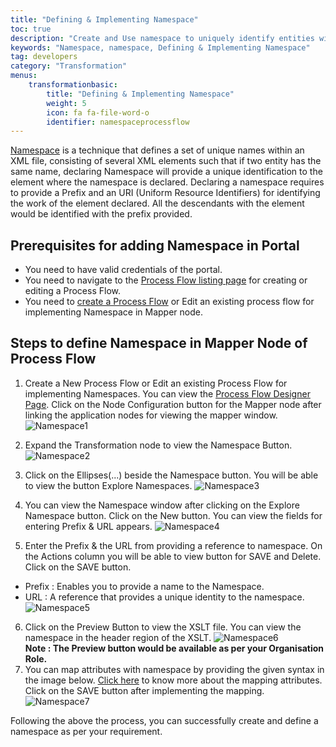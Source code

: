 ```yaml
---
title: "Defining & Implementing Namespace"
toc: true
description: "Create and Use namespace to uniquely identify entities with same name."
keywords: "Namespace, namespace, Defining & Implementing Namespace"
tag: developers
category: "Transformation"
menus: 
    transformationbasic:
        title: "Defining & Implementing Namespace"
        weight: 5
        icon: fa fa-file-word-o
        identifier: namespaceprocessflow
---
```


[Namespace](https://www.w3schools.com/xml/xml_namespaces.asp) is a technique that defines a set of unique names within an XML file, consisting of several XML elements such that if two entity has the same name, declaring Namespace will provide a unique identification to the element where the namespace is declared.
Declaring a namespace requires to provide a Prefix and an URI (Uniform Resource Identifiers) for identifying the work of the element declared. All the descendants with the element would be identified with the prefix provided. 


## Prerequisites for adding Namespace in Portal

* You need to have valid credentials of the portal.
* You need to navigate to the [Process Flow listing page](/processflow/processflow-listing-page/) for creating or editing a Process Flow. 
* You need to [create a Process Flow](/getting%20started/create-your-first-processflow/) or Edit an existing process flow for implementing Namespace in Mapper node. 

## Steps to define Namespace in Mapper Node of Process Flow

1.	Create a New Process Flow or Edit an existing Process Flow for implementing Namespaces. 
You can view the [Process Flow Designer Page](/processflow/components-of-processflow/). Click on the Node Configuration button for the Mapper node after linking the application nodes for viewing the mapper window.
 ![Namespace1](../../staticfiles/processflow/media/mapper/namespace1.png)  

2.	Expand the Transformation node to view the Namespace Button.
 ![Namespace2](../../staticfiles/processflow/media/mapper/namespace2.png)  
3.	Click on the Ellipses(...) beside the Namespace button. You will be able to view the button Explore Namespaces.
 ![Namespace3](../../staticfiles/processflow/media/mapper/namespace3.png)  
4.	You can view the Namespace window after clicking on the Explore Namespace button. Click on the New button. You can view the fields for entering Prefix & URL appears.
 ![Namespace4](../../staticfiles/processflow/media/mapper/namespace4.png)  
5.	Enter the Prefix & the URL from providing a reference to namespace. On the Actions column you will be able to view button for SAVE and Delete. Click on the SAVE button.
* Prefix : Enables you to provide a name to the Namespace. 
* URL : A reference that provides a unique identity to the namespace.
![Namespace5](../../staticfiles/processflow/media/mapper/namespace5.png)  
6.	Click on the Preview Button to view the XSLT file. You can view the namespace in the header region of the XSLT.
![Namespace6](../../staticfiles/processflow/media/mapper/namespace6.png)   
**Note : The Preview button would be available as per your Organisation Role.**
7.	You can map attributes with namespace by providing the given syntax in the image below. [Click here](/transformation/basic-of-source-destination-mapping/) to know more about the mapping attributes. Click on the SAVE button after implementing the mapping.
![Namespace7](../../staticfiles/processflow/media/mapper/namespace7.png)  

Following the above the process, you can successfully create and define a namespace as per your requirement.






 
